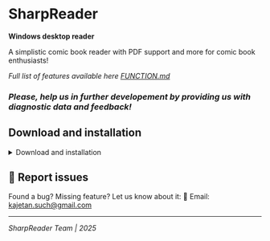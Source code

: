 # SharpReader

**Windows desktop reader**

A simplistic comic book reader with PDF support and more for comic book enthusiasts!

*Full list of features available here [FUNCTION.md](FUNCTION.md)*

### *Please, help us in further developement by providing us with diagnostic data and feedback!*
## Download and installation
<details>
  <summary>Download and installation</summary>
  
  1. Download installer from our [website](https://tojastefan.github.io/SharpReader/)
  2. Run the installer
  3. Open a comic / PDF with SharpReader
  4. Share with us your feedback!
</details>

## 🐛 Report issues
Found a bug? Missing feature? Let us know about it:
📮 Email: [kajetan.such@gmail.com](mailto:kajetan.such@gmail.com)

---

*SharpReader Team | 2025*
